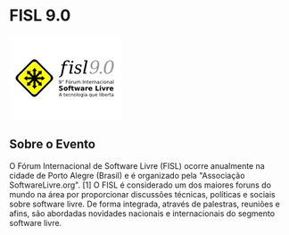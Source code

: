 # FISL 9.0

![FISL](https://raw.githubusercontent.com/fermyno/open-source-contributions/main/software/fisl9/src/fisl-logo.png)

## Sobre o Evento

O Fórum Internacional de Software Livre (FISL) ocorre anualmente na cidade de Porto Alegre (Brasil) e é organizado pela "Associação SoftwareLivre.org". [1]
O FISL é considerado um dos maiores foruns do mundo na área por proporcionar discussões técnicas, políticas e sociais sobre software livre. De forma integrada, através de palestras, reuniões e afins, são abordadas novidades nacionais e internacionais do segmento software livre. 

